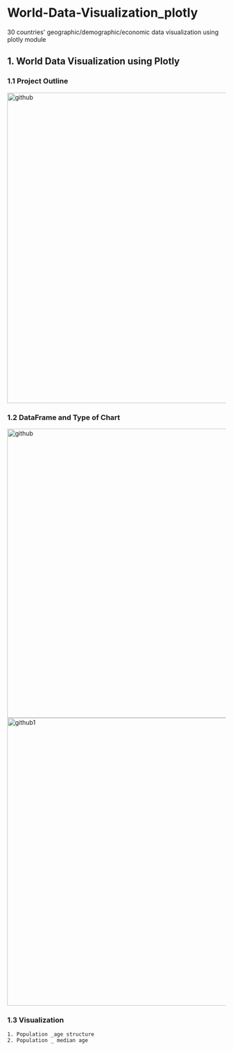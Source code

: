 # World-Data-Visualization_plotly
30 countries' geographic/demographic/economic data visualization using plotly module  

## 1. World Data Visualization using Plotly 

### 1.1 Project Outline 
<div>
  <img width="714" alt="github" src="https://user-images.githubusercontent.com/48209176/59555069-117b7900-8fe8-11e9-91d5-6c205cb8247a.PNG">
</div>

### 1.2 DataFrame and Type of Chart
<div>
  <img width="665" alt="github" src="https://user-images.githubusercontent.com/48209176/59555118-c0b85000-8fe8-11e9-967e-d2be0ce3574d.PNG">
 </div>
 
<div>
 <img width="662" alt="github1" src="https://user-images.githubusercontent.com/48209176/59555119-c31aaa00-8fe8-11e9-9fa2-609eed92aa56.PNG">
</div>


### 1.3 Visualization 
```
1. Population _age structure
2. Population _ median age

```




